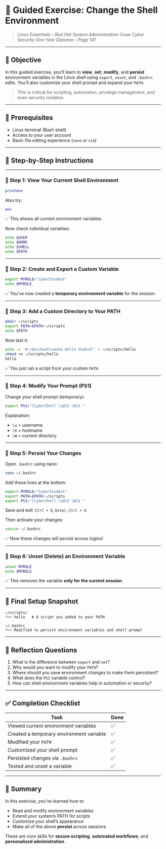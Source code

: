 # 🧪 **Guided Exercise: Change the Shell Environment**

> *Linux Essentials – Red Hat System Administration*
> *Craw Cyber Security One-Year Diploma – Page 141*

---

## 🎯 Objective

In this guided exercise, you’ll learn to **view**, **set**, **modify**, and **persist** environment variables in the Linux shell using `export`, `unset`, and `.bashrc` edits. You'll also customize your shell prompt and expand your `PATH`.

> This is critical for scripting, automation, privilege management, and even security isolation.

---

## 🧰 Prerequisites

* Linux terminal (Bash shell)
* Access to your user account
* Basic file editing experience (`nano` or `vim`)

---

## 🧭 Step-by-Step Instructions

---

### 🔹 **Step 1: View Your Current Shell Environment**

```bash
printenv
```

Also try:

```bash
env
```

✅ This shows all current environment variables.

Now check individual variables:

```bash
echo $USER
echo $HOME
echo $SHELL
echo $PATH
```

---

### 🔹 **Step 2: Create and Export a Custom Variable**

```bash
export MYROLE="CyberStudent"
echo $MYROLE
```

✅ You’ve now created a **temporary environment variable** for the session.

---

### 🔹 **Step 3: Add a Custom Directory to Your PATH**

```bash
mkdir ~/scripts
export PATH=$PATH:~/scripts
echo $PATH
```

Now test it:

```bash
echo -e '#!/bin/bash\necho Hello Shahid!' > ~/scripts/hello
chmod +x ~/scripts/hello
hello
```

✅ You just ran a script from your custom `PATH`.

---

### 🔹 **Step 4: Modify Your Prompt (PS1)**

Change your shell prompt (temporary):

```bash
export PS1="[CyberShell \u@\h \W]$ "
```

Explanation:

* `\u` = username
* `\h` = hostname
* `\W` = current directory

---

### 🔹 **Step 5: Persist Your Changes**

Open `.bashrc` using nano:

```bash
nano ~/.bashrc
```

Add these lines at the bottom:

```bash
export MYROLE="CyberStudent"
export PATH=$PATH:~/scripts
export PS1="[CyberShell \u@\h \W]$ "
```

Save and exit: `Ctrl + O`, `Enter`, `Ctrl + X`

Then activate your changes:

```bash
source ~/.bashrc
```

✅ Now these changes will persist across logins!

---

### 🔹 **Step 6: Unset (Delete) an Environment Variable**

```bash
unset MYROLE
echo $MYROLE
```

✅ This removes the variable **only for the current session**.

---

## 📂 Final Setup Snapshot

```text
~/scripts/
└── hello   # A script you added to your PATH

~/.bashrc
└── Modified to persist environment variables and shell prompt
```

---

## 🧠 Reflection Questions

1. What is the difference between `export` and `set`?
2. Why would you want to modify your `PATH`?
3. Where should you save environment changes to make them persistent?
4. What does the `PS1` variable control?
5. How can shell environment variables help in automation or security?

---

## ✅ Completion Checklist

| Task                                     | Done |
| ---------------------------------------- | ---- |
| Viewed current environment variables     | ✅    |
| Created a temporary environment variable | ✅    |
| Modified your `PATH`                     | ✅    |
| Customized your shell prompt             | ✅    |
| Persisted changes via `.bashrc`          | ✅    |
| Tested and unset a variable              | ✅    |

---

## 📎 Summary

In this exercise, you’ve learned how to:

* Read and modify environment variables
* Extend your system’s PATH for scripts
* Customize your shell’s appearance
* Make all of the above **persist** across sessions

These are core skills for **secure scripting**, **automated workflows**, and **personalized administration**.
